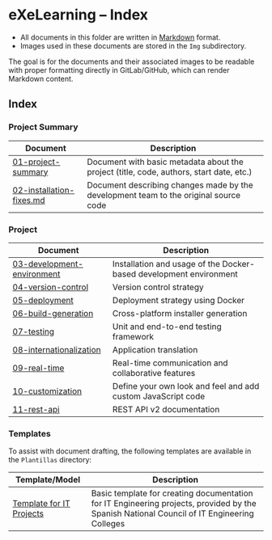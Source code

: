 # eXeLearning – Index

* All documents in this folder are written in [Markdown](https://daringfireball.net/projects/markdown/) format.
* Images used in these documents are stored in the `Img` subdirectory.

The goal is for the documents and their associated images to be readable with proper formatting directly in GitLab/GitHub, which can render Markdown content.

## Index

### Project Summary

| Document                                             | Description                                                                             |
| ---------------------------------------------------- | --------------------------------------------------------------------------------------- |
| [01-project-summary](01-project-summary.md)          | Document with basic metadata about the project (title, code, authors, start date, etc.) |
| [02-installation-fixes.md](02-installation-fixes.md) | Document describing changes made by the development team to the original source code    |


### Project

| Document                                                    | Description                                                        |
| ----------------------------------------------------------- | ------------------------------------------------------------------ |
| [03-development-environment](03-development-environment.md) | Installation and usage of the Docker-based development environment |
| [04-version-control](04-version-control.md)                 | Version control strategy                                           |
| [05-deployment](05-deployment.md)                           | Deployment strategy using Docker                                   |
| [06-build-generation](06-build-generation.md)               | Cross-platform installer generation                                |
| [07-testing](07-testing.md)                                 | Unit and end-to-end testing framework                              |
| [08-internationalization](08-internationalization.md)       | Application translation                                            |
| [09-real-time](09-real-time.md)                             | Real-time communication and collaborative features                 |
| [10-customization](10-customization.md)                     | Define your own look and feel and add custom JavaScript code       |
| [11-rest-api](11-rest-api.md)                     		  | REST API v2 documentation									       |


### Templates

To assist with document drafting, the following templates are available in the `Plantillas` directory:

| Template/Model                                            | Description                                                                                                                                |
| --------------------------------------------------------- | ------------------------------------------------------------------------------------------------------------------------------------------ |
| [Template for IT Projects](Plantillas/plantillaNorma.pdf) | Basic template for creating documentation for IT Engineering projects, provided by the Spanish National Council of IT Engineering Colleges |
